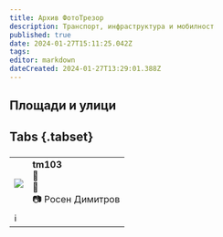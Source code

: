 ```yaml
---
title: Архив ФотоТрезор
description: Транспорт, инфраструктура и мобилност
published: true
date: 2024-01-27T15:11:25.042Z
tags: 
editor: markdown
dateCreated: 2024-01-27T13:29:01.388Z
---
```



## Площади и улици
## Tabs {.tabset}
### 
<!--следващ пост--> 
<div class="table-responsive"><table style="width:100%"><tr>
<td><img src="http://46.10.181.183:1518/trinmo/gallery/rosen-dimitrov/tm103.jpg"></td>
<td><b>tm103</b><br> 🚋 <a href=""></a> <br>📌 <br> 📷 Росен Димитров</td></tr>
  <td colspan=2 >ℹ️ </td></table></div>
  